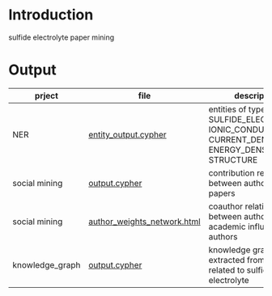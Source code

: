 # Introduction

sulfide electrolyte paper mining

# Output

|prject| file | description |
|------|------|-------------|
|NER   | [entity_output.cypher](./NER/entity_output.cypher) | entities of type SULFIDE_ELECTROLYTE, IONIC_CONDUCTIVITY, CURRENT_DENSITY, ENERGY_DENSITY, STRUCTURE |
|social mining | [output.cypher](./social_mining/output.cypher) | contribution relationship between authors and papers |
|social mining | [author_weights_network.html](./social_mining/author_weights_network.html) | coauthor relationship between authors and the academic influence of authors |
| knowledge_graph | [output.cypher](./knowledge_graph/output.cypher) | knowledge graph extracted from all papers related to sulfide electrolyte |

